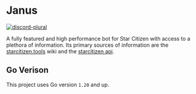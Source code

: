 # Janus

<a href="https://discord.gg/RuEdX5T"><img alt="discord-plural" src="https://cdn.jsdelivr.net/npm/@intergrav/devins-badges@3/assets/compact/social/discord-plural_vector.svg"></a>

A fully featured and high performance bot for Star Citizen with access to a plethora of information. Its primary sources of information are the [starcitizen.tools](https://starcitizen.tools/) wiki and the [starcitizen api](https://starcitizen-api.com/).

## Go Verison

This project uses Go version `1.20` and up.
